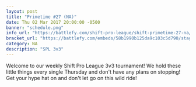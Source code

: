 ```yaml
---
layout: post
title: "Primetime #27 (NA)"
date: Thu 02 Mar 2017 20:00:00 -0500
banner: "schedule.png"
info_url: "https://battlefy.com/shift-pro-league/shift-primetime-27-na/58b1990b125da9c103c5d790/info"
bracket_url: "https://battlefy.com/embeds/58b1990b125da9c103c5d790/stage/58b1990b125da9c103c5d791"
category: NA
description: "SPL 3v3"
---
```


Welcome to our weekly Shift Pro League 3v3 tournament! We hold these little things every single Thursday and don't have any plans on stopping! Get your hype hat on and don't let go on this wild ride!
